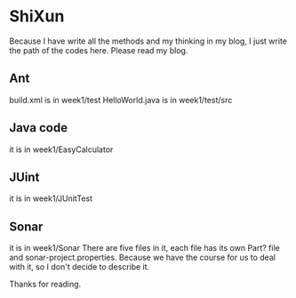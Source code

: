 # ShiXun

Because I have write all the methods and my thinking in my blog, I just write the path of the codes here.
Please read my blog.

## Ant
build.xml is in week1/test
HelloWorld.java is in week1/test/src

## Java code
it is in week1/EasyCalculator

## JUint
it is in week1/JUnitTest

## Sonar
it is in week1/Sonar
There are five files in it, each file has its own Part? file and sonar-project.properties. Because we have the course for us to deal with it, so I don't decide to describe it.

Thanks for reading.


